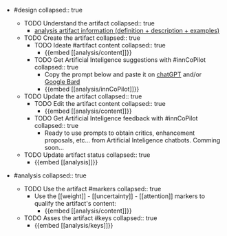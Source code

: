 
- #design
   collapsed:: true
  - TODO Understand the artifact
    collapsed:: true
    - [analysis artifact information (definition + description + examples)](https://go.innbok.com/#/page/innBoK%2Fanalysis%2Finfo)
  - TODO Create the artifact
     collapsed:: true
    - TODO Ideate #artifact content
      collapsed:: true
      - {{embed [[analysis/content]]}}
    - TODO Get Artificial Inteligence suggestions with #innCoPilot
      collapsed:: true
      - Copy the prompt below and paste it on [chatGPT](https://chat.openai.com) and/or [Google Bard](https://bard.google.com/chat)
      - {{embed [[analysis/innCoPilot]]}}
  - TODO Update the artifact
    collapsed:: true
    - TODO Edit the artifact content
     collapsed:: true
      - {{embed [[analysis/content]]}}
    - TODO Get Artificial Inteligence feedback with #innCoPilot
      collapsed:: true
      - Ready to use prompts to obtain critics, enhancement proposals, etc... from Artificial Inteligence chatbots. Comming soon...
  - TODO Update artifact status
    collapsed:: true
    - {{embed [[analysis]]}}


- #analysis
  collapsed:: true
  - TODO Use the artifact #markers
    collapsed:: true
    - Use the [[weight]] - [[uncertainty]] - [[attention]] markers to qualify the artifact's content:
      - {{embed [[analysis/content]]}}
  - TODO Asses the artifact #keys
    collapsed:: true
    - {{embed [[analysis/keys]]}}




